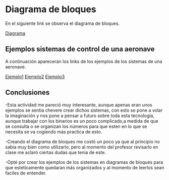 # Diagrama de bloques

En el siguiente link se observa el diagrama de bloques.

[Diagrama](https://miro.com/app/board/uXjVKuRS2Wk=/)

## Ejemplos sistemas de control de una aeronave 

A continuación apareceran los links de  los ejemplos de los sistemas de una aeronave.

[Ejemplo1](https://miro.com/app/board/uXjVKsHurk8=/)
[Ejemplo2](https://miro.com/app/board/uXjVKsHOn-A=/)
[Ejemplo3](https://miro.com/app/board/uXjVKsHOn-A=/)

## Conclusiones

-Esta actividad me pareció muy interesante, aunque apenas eran unos ejemplos se sentia chevere crear dichos sistemas, con esto se pone a volar la imaginación y nos pone a pensar a futuro sobre toda esta tecnología, aunque trabajar con los binarios es un poco complicado,a medida de que se consulta o se organizan los números para que esten en lo que se necesita se va cogiendo más practica de esto.

-Creando el diagrama de bloques me costó un poco ya que al principio no sabia muy bien como utilizarlo, pero al momento del profesor revisarlo en clase me aclaró ciertas dudas que tenia de este. 

-Opté por crear los ejemplos de los sistemas en diagramas de bloques para que esteticamente quedaran más organizados y al momento de leerlos sean faciles de entender.
